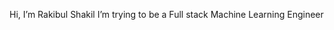 Hi, I’m Rakibul Shakil
I’m trying to be a Full stack Machine Learning Engineer

<!---
rakibulhasanshakil/rakibulhasanshakil is a ✨ special ✨ repository because its `README.md` (this file) appears on your GitHub profile.
You can click the Preview link to take a look at your changes.
--->
